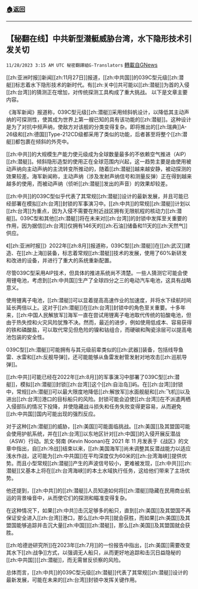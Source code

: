 ###  [:house:返回](README.md)
---


## 【秘翻在线】中共新型潜艇威胁台湾，水下隐形技术引发关切
`11/28/2023 3:15 AM UTC 秘密翻譯組G-Translators` [轉載自GNews](https://gnews.org/articles/2044275)

         

[[zh:亚洲时报]]新闻[[zh:11月27日]]报道，[[zh:中共国]]的039C型元级[[zh:潜艇]]标志着水下隐形技术的新时代。有[[zh:关中]]共可能以[[zh:潜艇]]为首的入侵[[zh:台湾]]的猜测正在增加，对传统探测工具构成了重大挑战。 以下是文章主要内容。

《海军新闻》报道称，039C型元级[[zh:潜艇]]采用倾斜帆设计，以降低其主动声纳的可探测性，使其成为世界上第一艘已知的具有该功能的[[zh:潜艇]]。这种设计是为了对抗中频声纳，使敌方对该舰的分类变得复杂。即将推出的[[zh:瑞典]]A-26级和[[zh:德国]]Type-212CD级都采用了类似的功能，后者甚至将整个[[zh:潜艇]]都包裹在倾斜的外壳中。

[[zh:中共]]的大规模生产能力使元级成为全球数量最多的不依赖空气推进（AIP）[[zh:潜艇]]。倾斜隐形造型的使用正在全球范围内兴起，这一趋势主要是由使用被动声纳向主动声纳的主流转变所推动的，随着[[zh:潜艇]]越来越安静，被动探测的效果较差。海军新闻称，主动声纳（涉及发射声纳信号和测量反弹）正在得到越来越多的使用，而被动声纳（侦听[[zh:潜艇]]发出的声音）的效果却较差。  
  
[[zh:中共]]的039C型似乎代表了其常规[[zh:潜艇]]设计的最新发展，并且可能已经部署在模拟[[zh:台湾]]封锁的军事演习中。[[zh:中共]]的常规[[zh:潜艇]]计划以[[zh:台湾]]为重点，因为入侵不需要在附近战区拥有无限航程的核动力[[zh:潜艇]]。039C型和其他[[zh:潜艇]]将在未来对[[zh:台湾]]的封锁中发挥至关重要的作用，因为据信[[zh:台湾]]仅拥有146天的[[zh:石油]]储备和11天的[[zh:天然气]]供应。

《[[zh:亚洲时报]]》2022年[[zh:8月]]报道称，039C型[[zh:潜艇]]在[[zh:武汉]]建造、在[[zh:上海]]装备，标志着常规[[zh:潜艇]]技术的发展，使用了60%新研发和改进的设备，并进行了重大的系统重新配置。

尽管039C型采用AIP技术，但具体的推进系统尚不清楚。一些人猜测它可能会使用锂电池，考虑到[[zh:中共国]]生产了全球四分之三的电动汽车电池，这具有战略意义。

使用锂离子电池，[[zh:潜艇]]可以显着提高高速作业的加速度，并将水下续航时间延长两倍以上。这对于[[zh:潜艇]]在[[zh:台湾]]封锁中的角色至关重要。十多年来，[[zh:中国人民解放军]]海军一直在尝试用锂离子电池取代传统的铅酸电池，但由于热失控和火灾风险犹豫不决。然而，最近的进步，例如使用低成本、容易获得的铁和磷酸盐，可以取代常见但危险的镍和钴组合，而硬碳和陶瓷涂层可以提高电池包装的安全性。  
  
039C型[[zh:潜艇]]可能拥有与其元级前辈类似的[[zh:武器]]装备，包括线导鱼雷、水雷和[[zh:反舰导弹]]，还可能能够从鱼雷发射管发射对地攻击[[zh:巡航导弹]]。

[[zh:中共]]可能已经在2022年[[zh:8月]]的军事演习中部署了039C型[[zh:潜艇]]，模拟[[zh:潜艇]]封锁[[zh:台湾]]这个[[zh:自治岛]]屿。在[[zh:台湾]]封锁中，常规[[zh:潜艇]]可以最大限度地降低[[zh:解放军]]水面舰艇和[[zh:飞机]]以及进出[[zh:台湾]]港口的目标船只的风险。封锁可能会迫使[[zh:台湾]]在不派遣两栖入侵部队的情况下投降，并使隐藏战斗损失和任务失败变得更容易，从而避免[[zh:中共国]]国内可能出现的强烈反应。

对于这种[[zh:潜艇]]的威胁，[[zh:美国]]可能面临挑战。[[zh:美国]]及其盟国可能会使用护航系统，并在[[zh:台湾]]以东地区针对[[zh:中国]]的入侵开展反潜战（ASW）行动。凯文·努南 (Kevin Noonan)在 2021 年 11 月发表于《战区》的文章中指出，自[[zh:冷战]]结束以来，[[zh:美国海军]]尚未调整其反潜战能力以适应浅水作战，这可能为[[zh:中共国]]在平均深度仅为60米的[[zh:台湾海峡]]提供优势。而且小型常规[[zh:潜艇]]产生的声波信号较小，更难被发现，[[zh:中共]][[zh:潜艇]]又基本上将在[[zh:台湾海峡]]的本土水域执行任务，这给他们带来了主场优势。

他还提到，[[zh:中共]]的[[zh:潜艇]]人员知道如何将[[zh:潜艇]]隐藏在民用商业航运的背景噪音中，从而使它们的探测和瞄准变得复杂。

在这种情况下，如果[[zh:中共]]击沉足够多的船只，直到[[zh:美国]]及其盟国不再保证安全进入[[zh:台湾]]港口，那么[[zh:中共]]就会获胜，而如果[[zh:美国]]及其盟国能够追踪并击沉大量[[zh:中国]][[zh:潜艇]]，那么[[zh:美国]]及其盟国就会获胜。

[[zh:哈德逊研究所]]在2023年[[zh:7月]]的一份报告中指出，[[zh:美国]]需要改变其水下[[zh:战争]]方式，以强调无人船只，从而更好地追踪和击沉日益隐秘的[[zh:中共国]][[zh:潜艇]]，而无需冒反侦察的风险。

总体而言，[[zh:中共]]的039C型元级[[zh:潜艇]]代表了其常规[[zh:潜艇]]设计的最新发展，可能在未来的[[zh:台湾]]封锁中发挥关键作用。

